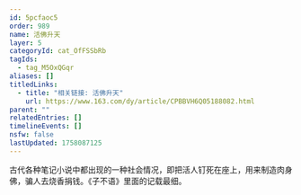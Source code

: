 ```yaml
---
id: 5pcfaoc5
order: 989
name: 活佛升天
layer: 5
categoryId: cat_OfFSSbRb
tagIds:
  - tag_M5OxQGqr
aliases: []
titledLinks:
  - title: "相关链接: 活佛升天"
    url: https://www.163.com/dy/article/CPBBVH6Q05188082.html
parent: ""
relatedEntries: []
timelineEvents: []
nsfw: false
lastUpdated: 1758087125
---
```


古代各种笔记小说中都出现的一种社会情况，即把活人钉死在座上，用来制造肉身佛，骗人去烧香捐钱。《子不语》里面的记载最细。